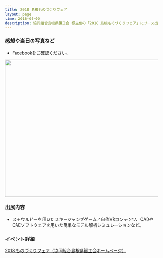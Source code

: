 ```yaml
---
title: 2018 島根ものづくりフェア
layout: page
time: 2018-09-06
description: 協同組合島根県鐵工会 様主催の「2018 島根ものづくりフェア」にブース出展してきました！普段ソフトウェア関連でのものづくりや交流の多いものづくり部的には珍しい、ハードウェア関連県内企業の方々と交流しました。
---
```


### 感想や当日の写真など
- [Facebook](https://www.facebook.com/Shimane.Pim/videos/290012515121587/?__xts__[0]=68.ARDomTArOlyfD4rswaw8GCgblcnKXa9Vum8TqcjFHiPfwtHvkMaooHxnTNNBesNE3FANpVOeNXT7pyZIPPxBVrVxHaY26fOCnLKtlYOxxQWCBhqp9M6P8Bv19ZluuqfJ1FWWjkqfjribDNuJyg2-86LN0jgG0yntYPaUbQP4B4G2Wzl-Vk3C&__tn__=-R)をご確認ください。

<div style="text-align: center;">
<img src="{{ '/img/activity/2018-09-06-0.jpg' | prepend: site.baseurl | prepend: site.url }}" width="800" height="450" />
</div>

### 出展内容
- スモウルビーを用いたスキージャンプゲームと自作VRコンテンツ、CADやCAEソフトウェアを用いた簡単なモデル解析シミュレーションなど。

### イベント詳細
[2018 ものづくりフェア（協同組合島根県鐵工会ホームページ）](https://tekkokai.jp/fair2018/)
